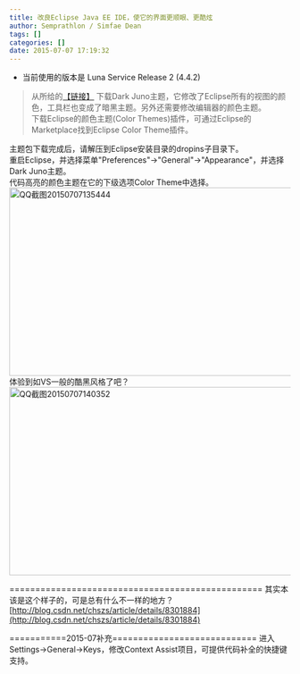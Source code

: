 ```yaml
---
title: 改良Eclipse Java EE IDE，使它的界面更顺眼、更酷炫
author: Semprathlon / Simfae Dean
tags: []
categories: []
date: 2015-07-07 17:19:32
---
```

* 当前使用的版本是 Luna Service Release 2 (4.4.2)    

> 从所给的[【链接】](https://github.com/downloads/rogerdudler/eclipse-ui-themes/com.github.eclipsecolortheme.themes_1.0.0.201207121019.zip) 下载Dark Juno主题，它修改了Eclipse所有的视图的颜色，工具栏也变成了暗黑主题。另外还需要修改编辑器的颜色主题。   
>下载Eclipse的颜色主题(Color Themes)插件，可通过Eclipse的Marketplace找到Eclipse Color Theme插件。   


主题包下载完成后，请解压到Eclipse安装目录的dropins子目录下。   
重启Eclipse，并选择菜单"Preferences"->"General"->"Appearance"，并选择Dark Juno主题。   
代码高亮的颜色主题在它的下级选项Color Theme中选择。   
<a href="/blog/uploads/2015/07/QQ截图20150707135444.png"><img src="/blog/uploads/2015/07/QQ截图20150707135444-1024x552.png" alt="QQ截图20150707135444" width="625" height="337" class="alignnone size-large wp-image-934" /></a>   
体验到如VS一般的酷黑风格了吧？
<a href="/blog/uploads/2015/07/QQ截图20150707140352.png"><img src="/blog/uploads/2015/07/QQ截图20150707140352-1024x552.png" alt="QQ截图20150707140352" width="625" height="337" class="alignnone size-large wp-image-935" /></a>   

=================================================
其实本该是这个样子的，可是总有什么不一样的地方？
[http://blog.csdn.net/chszs/article/details/8301884](http://blog.csdn.net/chszs/article/details/8301884)

===========2015-07补充============================
进入Settings->General->Keys，修改Context Assist项目，可提供代码补全的快捷键支持。
